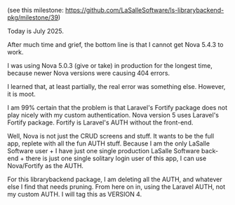 (see this milestone: https://github.com/LaSalleSoftware/ls-librarybackend-pkg/milestone/39)

Today is July 2025.

After much time and grief, the bottom line is that I cannot get Nova 5.4.3 to work. 

I was using Nova 5.0.3 (give or take) in production for the longest time, because newer Nova versions were causing 404 errors. 

I learned that, at least partially, the real error was something else. However, it is moot. 

I am 99% certain that the problem is that Laravel's Fortify package does not play nicely with my custom authentication. Nova version 5 uses Laravel's Fortify package. Fortify is Laravel's AUTH without the front-end. 

Well, Nova is not just the CRUD screens and stuff. It wants to be the full app, replete with all the fun AUTH stuff. Because I am the only LaSalle Software user + I have just one single production LaSalle Software back-end + there is just one single solitary login user of this app, I can use Nova/Fortify as the AUTH. 

For this librarybackend package, I am deleting all the AUTH, and whatever else I find that needs pruning. From here on in, using the Laravel AUTH, not my custom AUTH. I will tag this as VERSION 4. 

